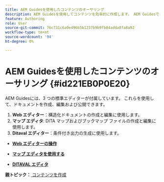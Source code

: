 ```yaml
---
title: AEM Guidesを使用したコンテンツのオーサリング
description: AEM Guidesを使用してコンテンツを効率的に作成します。 AEM Guidesでドキュメントを作成、編集、公開する方法について説明します。
feature: Authoring
role: User
source-git-commit: 76c731c6a0e496b5b1237b9b9fb84adda8fa8a92
workflow-type: tm+mt
source-wordcount: '94'
ht-degree: 0%

---
```


# AEM Guidesを使用したコンテンツのオーサリング {#id221EB0P0E20}

AEM Guidesには、3 つの標準エディターが付属しています。 これらを使用して、ドキュメントを作成、編集および公開できます。

1. **Web エディター**：構造化ドキュメントの作成と編集に使用します。
1. **マップ エディタ**: DITA マップおよびブックマップ ファイルの作成と編集に使用します。
1. **Ditaval エディター**：条件付き出力の生成に使用します。

- **[Web エディターの操作](web-editor.md)**

- **[マップ エディタを使用する](map-editor.md)**

- **[DITAVAL エディタ](ditaval-editor.md)**


**親トピック：**[ コンテンツを作成 ](authoring-content.md)
